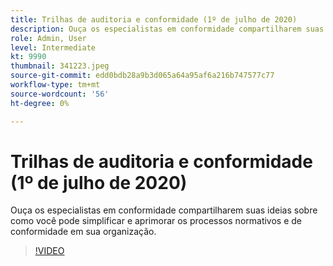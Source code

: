 ```yaml
---
title: Trilhas de auditoria e conformidade (1º de julho de 2020)
description: Ouça os especialistas em conformidade compartilharem suas ideias sobre como você pode simplificar e aprimorar os processos normativos e de conformidade em sua organização.
role: Admin, User
level: Intermediate
kt: 9990
thumbnail: 341223.jpeg
source-git-commit: edd0bdb28a9b3d065a64a95af6a216b747577c77
workflow-type: tm+mt
source-wordcount: '56'
ht-degree: 0%

---
```


# Trilhas de auditoria e conformidade (1º de julho de 2020)

Ouça os especialistas em conformidade compartilharem suas ideias sobre como você pode simplificar e aprimorar os processos normativos e de conformidade em sua organização.

>[!VIDEO](https://video.tv.adobe.com/v/341223/?quality=12&learn=on)
